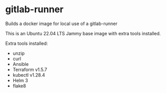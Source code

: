 # gitlab-runner
Builds a docker image for local use of a gitlab-runner

This is an Ubuntu 22.04 LTS Jammy base image with extra tools installed.

Extra tools installed:

* unzip
* curl
* Ansible
* Terraform v1.5.7
* kubectl v1.28.4
* Helm 3
* flake8
